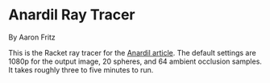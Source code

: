 # Anardil Ray Tracer
By Aaron Fritz

This is the Racket ray tracer for the [Anardil article](https://www.anardil.net/2016/ray-tracing-with-functional-languages.html). The default settings are 1080p for the output image, 20 spheres, and 64 ambient occlusion samples. It takes roughly three to five minutes to run.
